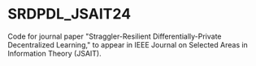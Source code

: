 # SRDPDL_JSAIT24
Code for journal paper "Straggler-Resilient Differentially-Private Decentralized Learning," to appear in IEEE Journal on Selected Areas in Information Theory (JSAIT).
